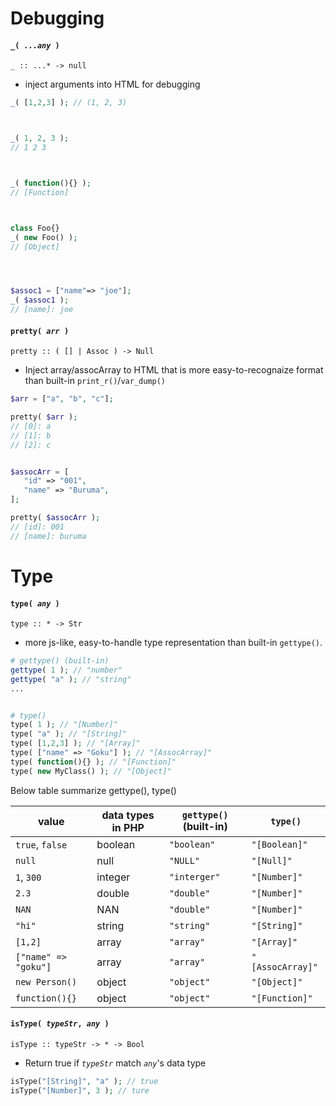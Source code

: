 <h1 id="debugging">Debugging</h1>

#### `_( `*`...any`*` )`
`_ :: ...* -> null`
- inject arguments into HTML for debugging

```php
_( [1,2,3] ); // (1, 2, 3)



_( 1, 2, 3 );
// 1 2 3 



_( function(){} );
// [Function]



class Foo{}
_( new Foo() );
// [Object]




$assoc1 = ["name"=> "joe"];
_( $assoc1 );
// [name]: joe
```


#### `pretty( `*`arr`*` )`
`pretty :: ( [] | Assoc ) -> Null`
- Inject array/assocArray to HTML that is more easy-to-recognaize format than built-in `print_r()`/`var_dump()`

```php
$arr = ["a", "b", "c"];

pretty( $arr );
// [0]: a
// [1]: b
// [2]: c


$assocArr = [
   "id" => "001",
   "name" => "Buruma",
];

pretty( $assocArr );
// [id]: 001
// [name]: buruma
```



<h1 id="types">Type</h1>

#### `type( `*`any`*` )`
`type :: * -> Str`

- more js-like, easy-to-handle type representation than built-in `gettype()`.

```php
# gettype() (built-in)
gettype( 1 ); // "number"
gettype( "a" ); // "string"
...


# type() 
type( 1 ); // "[Number]"
type( "a" ); // "[String]"
type( [1,2,3] ); // "[Array]"
type( ["name" => "Goku"] ); // "[AssocArray]"
type( function(){} ); // "[Function]"
type( new MyClass() ); // "[Object]"
```


Below table summarize gettype(), type()

|      value     |   data types in PHP  |  `gettype()` (built-in)  |  `type()`     |
| -------------- | --------- | ------------ | ----------  |
|   `true`, `false`   |  boolean  |  `"boolean"`   | `"[Boolean]"` |
|   `null`         |  null     |  `"NULL"`      | `"[Null]"`    |
|   `1`, `300`       |  integer  |  `"interger"`  | `"[Number]"`  |
|   `2.3`         |  double   |  `"double"`    | `"[Number]"`  |
|   `NAN`          |  NAN      |  `"double"`    | `"[Number]"`  |
|   `"hi"`        |  string   |  `"string"`    | `"[String]"`   |
|   `[1,2]`        |  array    |  `"array"`     | `"[Array]"`    |
|   `["name" => "goku"]` | array | `"array"` | `"[AssocArray]"` |
|   `new Person()`   |  object   |  `"object"`    | `"[Object]"`   |     
|   `function(){}` |  object   |  `"object"`    | `"[Function]"` | 



#### `isType( `*`typeStr`*`, `*`any`*` )`
`isType :: typeStr -> * -> Bool`
- Return true if *`typeStr`* match *`any`*'s data type

```php
isType("[String]", "a" ); // true
isType("[Number]", 3 ); // ture
```






